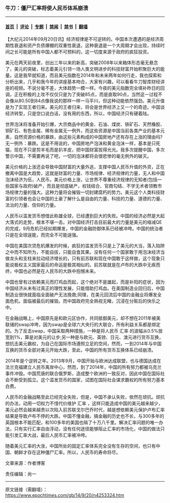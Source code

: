 ### 牛刀：僵尸汇率将使人民币体系崩溃

---

#### [首页](../../../..?n4253324) &nbsp;|&nbsp; [评论](../../../../../epoch-comment?n4253324) &nbsp;|&nbsp; [专题](../../../../../epoch-special?n4253324) &nbsp;|&nbsp; [禁闻](../../../../../epoch-news?n4253324) &nbsp;|&nbsp; [禁书](../../../../../books?n4253324) &nbsp;|&nbsp; [翻墙](https://github.com/gfw-breaker/nogfw/blob/master/README.md?n4253324)


<div class="post_content" id="artbody" itemprop="articleBody">
 <!-- article content begin -->
 <p>
  【大纪元2014年09月20日讯】经济规律是不可逆转的。中国本次遭遇的是经济周期性衰退和资产负债爆棚的双重性衰退，这种衰退是一个大周期才会出现，持续时间之长可能是所有中国人都不可预料的，这一切度来源于政府的疯狂投资。
 </p>
 <p>
  美元在两天前夜里，创出三年以来的新高，突破2008年以来箱体形态毫无悬念了，美元的突破，标志着美元引领一场人类文明进步的科技财富开始积聚巨大的能量。这是我早就知道，而且美元指数在2014年和未来两年如何行走，我也探索和分析出来，几乎和我今年的讲座基本吻合，大家有兴趣，可以看看牛刀智库财经讲座的视频。不说分毫不差，大体趋势一模一样。今夜的美元指数完全填补昨日的回调，正在积极的上攻不仅仅只是为了突破85点，而是直取90点，当然这一过程不会像从80.50到84点像我说的那样一样一马平川，但这种动能依然强劲。美元升值是为了实现王者归来。美元的王者归来，将会是世界经济上又一个的奇迹。中国谈经济转型，只是空口说白话，没有用的东西，所以，中国经济只有硬着陆。
 </p>
 <p>
  世界泡沫将准备开始引爆，大宗商品中的黄金、石油、煤炭、铁矿石、天然橡胶、铜矿石、有色金属、稀有金属无一例外，而这些资源是中国当前各类产业的基本元素，自然资源价格的暴跌，由这些元素构成的中国房地产还有存在上涨的理由吗?无一例外：暴跌。这是不用说的，中国房地产泡沫和黄金泡沫一样，基本是只死猫，现在不只是剪羊毛而是扒羊皮，把中国财富拔得光光。我多次提醒中国，多次警示中国，不需要再说了吧，一切的泡沫都将会很悲惨的毫无例外的破灭。
 </p>
 <p>
  美元价格的上涨还会导致中国财富的大量外逃，支撑中国人民币升值的外资，正在撤离中国是大趋势，这就是财富的力量、市场规律、经济规律的力量，无人和中国泡沫经济为伍，人民币。美元价格上涨，让世界不尊重经济规律的无知者(包括一些国家与政府)破产，而且是彻底破产，权钱结合、官商勾结、不学无术者领教市场规律力量的强大。这种力量将会摧毁一切封建腐朽的势力。美元这个人类科技财富的引领者也会让中国的土豪了解什么是自由的力量、科技的力量、道德的力量、法治的力量、信仰的力量。
 </p>
 <p>
  人民币以滥发货币想借此称雄全球，已经遭到巨大的失败。中国的经济必然是大起大落式的走势，根本不堪一击。对中国经济打击目前最大的力量是美元的缩减QE的完成，9月危机已经如期爆发，中国的金融防御体系已经被冲垮。中国的统治者只是在全球逞能，而完全不可能逞强。
 </p>
 <p>
  中国在美国次贷危机爆发的时候，疯狂的滥发货币只是上了美元的大当，落入陷阱之中而不知所为，不能自拔，只能自食其果。没有任何一个国家敢于用泡沫经济当做龙头和支柱来拉动经济增长的，只有前苏联和现在中国敢于这样做，这个现象只能说极权主义国家最后的命运是极其相似的。前苏联就是在卢布的大跌中无疾而终，中国也必然是在人民币的大跌中抱憾未来。
 </p>
 <p>
  中国也曾有过依赖美元而打鸡血而起，这个绝对不是雄起，而是补阳的症状，因为中国经济从未有过真正的理性发展，只能借助打鸡血。在美国制造业回归后，中国制造业很快就面临全面破产无法挽救;同理，在美元回流后中国的金融业将爆发全面危机，面临被最后的摧毁。而中国政府完全熟视无睹，沉浸在分赃后的快乐之中。
 </p>
 <p>
  在金融战略上，中国原先是和欧元区协作，共同抵御美元，却不想在2011年被美联储的swap冲垮，因为swap是全球六大央行的大联合，所有利益关系都是绑定的。为了反击swap，中国采取两种措施，一种是将人民币
  <ok href="https://www.epochtimes.com/gb/tag/%E6%B1%87%E7%8E%87.html">
   汇率
  </ok>
  的波幅从0.5%放宽到1%，算是对美元的让步;另一种是与欧元、英镑、日元、澳元进行货币互换，想抗击美元霸权，为自己在国际市场遵照立足的空间，然而，一到2014年与中国互换的货币全部对美元开始大跌，至此，中国的所有货币互换体系已经崩溃。
 </p>
 <p>
  2014年是个逆转之年。2013年9月，中国开始与欧洲达成联盟，也与德国达成在法兰克福建立人民币离岸中心，然而，到了2014年，中国的所有努力都被乌克兰事件冲毁。中国荒唐的联合俄罗斯，造成整个欧洲的一致反对，因此中国在国际社会不断受到孤立。这个滥发货币的国家，试图在国际社会谋求霸权的所有努力基本白费。
 </p>
 <p>
  人民币的金融战略至此已经完全失败，但是，中国不承认失败，依然在顽抗。顽抗的办法，动用一切权力不惜代价维护
  <ok href="https://www.epochtimes.com/gb/tag/%E6%B1%87%E7%8E%87.html">
   汇率
  </ok>
  ，这样只能造成中国的美元越来越少，美元必然会越来越贵以次陷入前苏联戈尔巴乔时代，越是想依赖美元保护卢布汇率结果是导致卢布不停的大跌。中国不懂金融，搞金融的历史也不长，与300多年的英国根本不能匹配，和100多年的美国也隔了十万八千里。解决汇率问题的唯一办法，只有实行汇率自由浮动，没有任何途径能够阻止汇率的市场化，中国的做法只能引发汇率大战，最后人民币汇率被冲垮。
 </p>
 <p>
  随着美元汇率的大涨，中国所处的固定汇率体系完全没有生存的空间，也只有中国、朝鲜才存在这种僵尸汇率。所以，人民币的寿命将尽。
 </p>
 <p>
  文章来源：作者博客
 </p>
 <p>
  责任编辑：尚一
 </p>
 <p>
  <!-- article content end -->
  <div id="below_article_ad">
  </div>
 </p>
</div>


---

原文链接（需翻墙）：https://www.epochtimes.com/gb/14/9/20/n4253324.htm